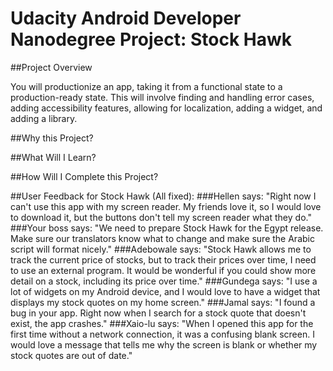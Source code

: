 # Udacity Android Developer Nanodegree Project: Stock Hawk

##Project Overview

You will productionize an app, taking it from a functional state to a production-ready state.
This will involve finding and handling error cases, adding accessibility features, allowing for localization,
adding a widget, and adding a library. 

##Why this Project?

##What Will I Learn?

##How Will I Complete this Project?

##User Feedback for Stock Hawk (All fixed):
###Hellen says:
"Right now I can't use this app with my screen reader. My friends love it, so I would love to download it,
but the buttons don't tell my screen reader what they do."
###Your boss says:
"We need to prepare Stock Hawk for the Egypt release. Make sure our translators know what to change and make sure
the Arabic script will format nicely."
###Adebowale says:
"Stock Hawk allows me to track the current price of stocks, but to track their prices over time, I need to use an external program.
It would be wonderful if you could show more detail on a stock, including its price over time."
###Gundega says:
"I use a lot of widgets on my Android device, and I would love to have a widget that displays my stock quotes on my home screen."
###Jamal says:
"I found a bug in your app. Right now when I search for a stock quote that doesn't exist, the app crashes."
###Xaio-lu says:
"When I opened this app for the first time without a network connection, it was a confusing blank screen.
I would love a message that tells me why the screen is blank or whether my stock quotes are out of date."
